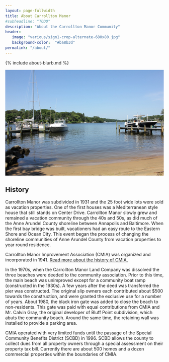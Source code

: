 ```yaml
---
layout: page-fullwidth
title: About Carrollton Manor
#subheadline: "TODO"
description: "About the Carrollton Manor Community"
header:
   image: "various/sign1-crop-alternate-680x80.jpg"
   background-color:  "#ba8b3d"
permalink: "/about/"
---
```


{% include about-blurb.md %}

<!-- <div class="full zoomable"><img src="/images/2014-06-01-around-CM/sign1.JPG"></div> -->
<div class="full zoomable"><img src="/images/various/sunset-beach3.jpg"></div>

## History
Carrollton Manor was subdivided in 1931 and the 25 foot wide lots were sold as vacation properties. 
One of the first houses was a Mediterranean style house that still stands on Center Drive. 
Carrollton Manor slowly grew and remained a vacation community through the 40s and 50s, as did much 
of the Anne Arundel County shoreline between Annapolis and Baltimore. When the first bay bridge was 
built, vacationers had an easy route to the Eastern Shore and Ocean City. This event began the process 
of changing the shoreline communities of Anne Arundel County from vacation properties to year round 
residence.

Carrollton Manor Improvement Association (CMIA) was organized and incorporated in 1941.  <a href="/cmia/" title="CMIA">Read more about the history of CMIA.</a>

In the 1970s, when the Carrollton Manor Land Company was dissolved the three beaches were deeded to 
the community association. Prior to this time, the main beach was unimproved except for a community boat 
ramp (constructed in the 1930s). A few years after the deed was transferred the pier was constructed. 
The original slip owners each contributed about $500 towards the construction, and were granted the exclusive 
use for a number of years. About 1980, the black iron gate was added to close the beach to non-residents. 
This gate was paid with equal contributions from CMIA and Mr. Calvin Gray, the original developer of Bluff 
Point subdivision, which abuts the community beach. Around the same time, the retaining wall was installed 
to provide a parking area.
 
CMIA operated with very limited funds until the passage of the Special Community Benefits District (SCBD) 
in 1996. SCBD allows the county to collect dues from all property owners through a special assessment on 
their property tax bill. Currently there are about 500 homes and a dozen commercial properties within the 
boundaries of CMIA.
